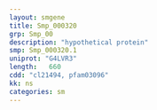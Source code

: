 ```yaml
---
layout: smgene
title: Smp_000320
grp: Smp_00
description: "hypothetical protein"
smp: Smp_000320.1
uniprot: "G4LVR3"
length:   660
cdd: "cl21494, pfam03096"
kk: ns
categories: sm
---
```

